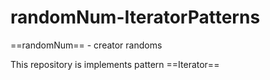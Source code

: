 <h1>randomNum-IteratorPatterns</h1>

==randomNum== - creator randoms

This repository is implements pattern ==Iterator==
